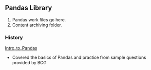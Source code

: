 <!-- FAQ Section Starts -->
## Pandas Library
1. Pandas work files go here.
2. Content archiving folder.
<!-- FAQ Section Ends -->


<!-- MAP Section Starts -->
### History
[Intro_to_Pandas](https://github.com/mommafish/BCG_Rise/tree/main/Pandas_Library/Intro_to_Pandas)
* Covered the basics of Pandas and practice from sample questions provided by BCG

<!-- MAP Section Ends -->
